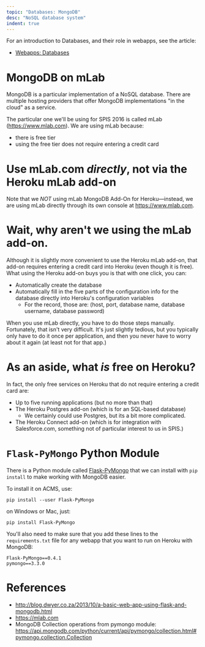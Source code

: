 ```yaml
---
topic: "Databases: MongoDB"
desc: "NoSQL database system"
indent: true
---
```


For an introduction to Databases, and their role in webapps, see the article:

* [Webapps: Databases](/webapps/databases/)

# MongoDB on mLab

MongoDB is a particular implementation of a NoSQL database.   There are multiple hosting providers that offer MongoDB implementations "in the cloud" as a service.

The particular one we'll be using for SPIS 2016 is called mLab (<https://www.mlab.com>).  We are using mLab because:

* there is free tier
* using the free tier does not require entering a credit card

# Use mLab.com *directly*, not via the Heroku mLab add-on

Note that we *NOT* using mLab MongoDB Add-On for Heroku&mdash;instead, we are using mLab directly through its own console at <https://www.mlab.com>. 

# Wait, why aren't we using the mLab add-on.

Although it is slightly more convenient to use the Heroku mLab add-on, that add-on requires entering a credit card into Heroku (even though it is free).      What using the Heroku add-on buys you is that with one click, you can:

* Automatically create the database
* Automatically fill in the five parts of the configuration info for the database directly into Heroku's configuration variables
     * For the record, those are: (host, port, database name, database username, database password) 

When you use mLab directly, you have to do those steps manually.  Fortunately, that isn't very difficult.  It's just slightly tedious, but you typically only have to do it once per application, and then you never have to worry about it again (at least not for that app.)

# As an aside, what *is* free on Heroku?

In fact, the only free services on Heroku that do not require entering a credit card are:

* Up to five running applications (but no more than that)
* The Heroku Postgres add-on (which is for an SQL-based database)
    * We certainly could use Postgres, but its a bit more complicated.
* The Heroku Connect add-on 
    (which is for integration with Salesforce.com, something not of particular interest to us in SPIS.)


# `Flask-PyMongo` Python Module 

There is a Python module called [Flask-PyMongo](http://flask-pymongo.readthedocs.io/en/latest/) that we can install with `pip install` to make working with MongoDB easier.

To install it on ACMS, use:

```
pip install --user Flask-PyMongo
```

on Windows or Mac, just:

```
pip install Flask-PyMongo
```

You'll also need to make sure that you add these lines to the `requirements.txt` file for any webapp that you want to 
run on Heroku with MongoDB:

```
Flask-PyMongo==0.4.1
pymongo==3.3.0
```

# References

* <http://blog.dwyer.co.za/2013/10/a-basic-web-app-using-flask-and-mongodb.html>
* <https://mlab.com>
* MongoDB Collection operations from pymongo module: <https://api.mongodb.com/python/current/api/pymongo/collection.html#pymongo.collection.Collection>
